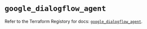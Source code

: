 # `google_dialogflow_agent`

Refer to the Terraform Registory for docs: [`google_dialogflow_agent`](https://registry.terraform.io/providers/hashicorp/google/4.66.0/docs/resources/dialogflow_agent).
